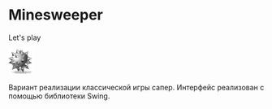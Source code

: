 # Minesweeper

Let's play <br />
<html>
 <head>
  <meta http-equiv="Content-Type" content="text/html; charset=utf-8">
 </head>
 <body> 
   <p><a href="https://github.com/Vladimir-Leushkin/MinesweeperGame"><img src="icon.png" width="50" height="50" alt="Пример"></a></p>
 </body> 
</html>

Вариант реализации классической игры сапер. Интерфейс реализован с помощью библиотеки Swing.
